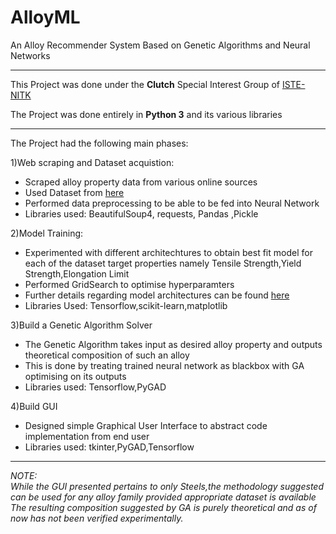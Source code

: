 # AlloyML
An Alloy Recommender System Based on Genetic Algorithms and Neural Networks

---

This Project was done under the <b>Clutch</b> Special Interest Group of <a href="https://iste.nitk.ac.in/">ISTE-NITK</a>

The Project was done entirely in <b>Python 3</b> and its various libraries<br>

---

The Project had the following main phases:


<dl>
  <dt>1)Web scraping and Dataset acquistion:</dt>
  <ul>
  <li>Scraped alloy property data from various online sources</li>
    <li>Used Dataset from <a href="https://data.mendeley.com/datasets/msf6jzm52g/1">here</a></li>
    <li>Performed data preprocessing to be able to be fed into Neural Network </li>
  <li> Libraries used: BeautifulSoup4, requests, Pandas ,Pickle </li>
  </ul>
  <dt>2)Model Training:</dt>
  <ul>
    <li>Experimented with different architechtures to obtain best fit model for each of the dataset target properties namely Tensile Strength,Yield Strength,Elongation Limit</li>
    <li>Performed GridSearch to optimise hyperparamters</li>
    <li>Further details regarding model architectures can be found <a href="https://github.com/DarthRoco/AlloyML/blob/main/AlloyML/models/README.md">here</a></li>
    <li>Libraries Used: Tensorflow,scikit-learn,matplotlib</li>
  </ul>
    <dt>3)Build a Genetic Algorithm Solver</dt>
  <ul>
   <li>The Genetic Algorithm takes input as desired alloy property and outputs theoretical composition of such an alloy</li>
    <li>This is done by treating trained neural network as blackbox with GA optimising on its outputs</li>
    <li>Libraries used: Tensorflow,PyGAD</li>
  </ul>
  <dt>4)Build GUI</dt>
  <ul>
  <li>Designed simple Graphical User Interface to abstract code implementation from end user</li>
  <li>Libraries used: tkinter,PyGAD,Tensorflow</li>
  </ul>
</dl>

---

<em>NOTE: <br>While the GUI presented pertains to only Steels,the methodology suggested can be used for any alloy family provided appropriate dataset is available
  <br>
The resulting composition suggested by GA is purely theoretical and as of now has not been verified experimentally.</em>
